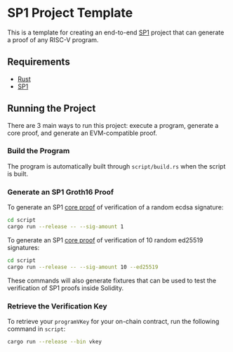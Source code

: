# SP1 Project Template

This is a template for creating an end-to-end [SP1](https://github.com/succinctlabs/sp1) project
that can generate a proof of any RISC-V program.

## Requirements

- [Rust](https://rustup.rs/)
- [SP1](https://docs.succinct.xyz/docs/sp1/getting-started/install)

## Running the Project

There are 3 main ways to run this project: execute a program, generate a core proof, and
generate an EVM-compatible proof.

### Build the Program

The program is automatically built through `script/build.rs` when the script is built.


### Generate an SP1 Groth16 Proof

To generate an SP1 [core proof](https://docs.succinct.xyz/docs/sp1/generating-proofs/proof-types#core-default) of verification of a random ecdsa signature:

```sh
cd script
cargo run --release -- --sig-amount 1
```

To generate an SP1 [core proof](https://docs.succinct.xyz/docs/sp1/generating-proofs/proof-types#core-default) of verification of 10 random ed25519 signatures:

```sh
cd script
cargo run --release -- --sig-amount 10 --ed25519
```

These commands will also generate fixtures that can be used to test the verification of SP1 proofs
inside Solidity.

### Retrieve the Verification Key

To retrieve your `programVKey` for your on-chain contract, run the following command in `script`:

```sh
cargo run --release --bin vkey
```
